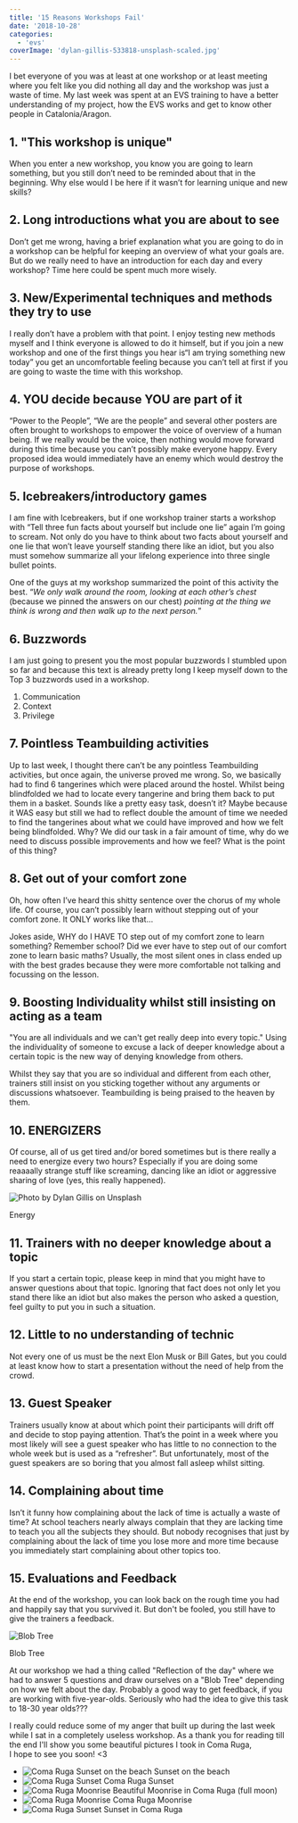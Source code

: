 ```yaml
---
title: '15 Reasons Workshops Fail'
date: '2018-10-28'
categories:
  - 'evs'
coverImage: 'dylan-gillis-533818-unsplash-scaled.jpg'
---
```


I bet everyone of you was at least at one workshop or at least meeting where you felt like you did nothing all day and the workshop was just a waste of time. My last week was spent at an EVS training to have a better understanding of my project, how the EVS works and get to know other people in Catalonia/Aragon.

## 1\. "This workshop is unique"

When you enter a new workshop, you know you are going to learn something, but you still don’t need to be reminded about that in the beginning. Why else would I be here if it wasn’t for learning unique and new skills?

## 2\. Long introductions what you are about to see

Don’t get me wrong, having a brief explanation what you are going to do in a workshop can be helpful for keeping an overview of what your goals are. But do we really need to have an introduction for each day and every workshop? Time here could be spent much more wisely.

## 3\. New/Experimental techniques and methods they try to use

I really don’t have a problem with that point. I enjoy testing new methods myself and I think everyone is allowed to do it himself, but if you join a new workshop and one of the first things you hear is“I am trying something new today” you get an uncomfortable feeling because you can’t tell at first if you are going to waste the time with this workshop.

## 4\. YOU decide because YOU are part of it

“Power to the People”, “We are the people” and several other posters are often brought to workshops to empower the voice of overview of a human being. If we really would be the voice, then nothing would move forward during this time because you can’t possibly make everyone happy. Every proposed idea would immediately have an enemy which would destroy the purpose of workshops.

## 5\. Icebreakers/introductory games

I am fine with Icebreakers, but if one workshop trainer starts a workshop with “Tell three fun facts about yourself but include one lie” again I’m going to scream. Not only do you have to think about two facts about yourself and one lie that won’t leave yourself standing there like an idiot, but you also must somehow summarize all your lifelong experience into three single bullet points.

One of the guys at my workshop summarized the point of this activity the best. “_We only walk around the room, looking at each other’s chest_ (because we pinned the answers on our chest) _pointing at the thing we think is wrong and then walk up to the next person._”

## 6\. Buzzwords

I am just going to present you the most popular buzzwords I stumbled upon so far and because this text is already pretty long I keep myself down to the Top 3 buzzwords used in a workshop.

1. Communication
2. Context
3. Privilege

## 7\. Pointless Teambuilding activities

Up to last week, I thought there can’t be any pointless Teambuilding activities, but once again, the universe proved me wrong. So, we basically had to find 6 tangerines which were placed around the hostel. Whilst being blindfolded we had to locate every tangerine and bring them back to put them in a basket. Sounds like a pretty easy task, doesn’t it? Maybe because it WAS easy but still we had to reflect double the amount of time we needed to find the tangerines about what we could have improved and how we felt being blindfolded. Why? We did our task in a fair amount of time, why do we need to discuss possible improvements and how we feel? What is the point of this thing?

## 8\. Get out of your comfort zone

Oh, how often I’ve heard this shitty sentence over the chorus of my whole life. Of course, you can’t possibly learn without stepping out of your comfort zone. It ONLY works like that…

Jokes aside, WHY do I HAVE TO step out of my comfort zone to learn something? Remember school? Did we ever have to step out of our comfort zone to learn basic maths? Usually, the most silent ones in class ended up with the best grades because they were more comfortable not talking and focussing on the lesson.

## 9\. Boosting Individuality whilst still insisting on acting as a team

"You are all individuals and we can't get really deep into every topic." Using the individuality of someone to excuse a lack of deeper knowledge about a certain topic is the new way of denying knowledge from others.

Whilst they say that you are so individual and different from each other, trainers still insist on you sticking together without any arguments or discussions whatsoever. Teambuilding is being praised to the heaven by them.

## 10\. ENERGIZERS

Of course, all of us get tired and/or bored sometimes but is there really a need to energize every two hours? Especially if you are doing some reaaaally strange stuff like screaming, dancing like an idiot or aggressive sharing of love (yes, this really happened).

![Photo by Dylan Gillis on Unsplash](images/alessandro-bianchi-706480-unsplash.jpg)

Energy

## 11\. Trainers with no deeper knowledge about a topic

If you start a certain topic, please keep in mind that you might have to answer questions about that topic. Ignoring that fact does not only let you stand there like an idiot but also makes the person who asked a question, feel guilty to put you in such a situation.

## 12\. Little to no understanding of technic

Not every one of us must be the next Elon Musk or Bill Gates, but you could at least know how to start a presentation without the need of help from the crowd.

## 13\. Guest Speaker

Trainers usually know at about which point their participants will drift off and decide to stop paying attention. That’s the point in a week where you most likely will see a guest speaker who has little to no connection to the whole week but is used as a “refresher”. But unfortunately, most of the guest speakers are so boring that you almost fall asleep whilst sitting.

## 14\. Complaining about time

Isn’t it funny how complaining about the lack of time is actually a waste of time? At school teachers nearly always complain that they are lacking time to teach you all the subjects they should. But nobody recognises that just by complaining about the lack of time you lose more and more time because you immediately start complaining about other topics too.

## 15\. Evaluations and Feedback

At the end of the workshop, you can look back on the rough time you had and happily say that you survived it. But don't be fooled, you still have to give the trainers a feedback.

![Blob Tree](images/blob.jpg)

Blob Tree

At our workshop we had a thing called "Reflection of the day" where we had to answer 5 questions and draw ourselves on a "Blob Tree" depending on how we felt about the day. Probably a good way to get feedback, if you are working with five-year-olds. Seriously who had the idea to give this task to 18-30 year olds???

I really could reduce some of my anger that built up during the last week while I sat in a completely useless workshop. As a thank you for reading till the end I'll show you some beautiful pictures I took in Coma Ruga,  
I hope to see you soon! <3

- ![Coma Ruga Sunset on the beach](images/IMG_20181022_185135_649.jpg)
  Sunset on the beach
- ![Coma Ruga Sunset](images/P_20181023_192901_vHDR_Auto.jpg)
  Coma Ruga Sunset
- ![Coma Ruga Moonrise](images/P_20181024_193914.jpg)
  Beautiful Moonrise in Coma Ruga (full moon)
- ![Coma Ruga Moonrise](images/P_20181024_194552_vHDR_Auto.jpg)
  Coma Ruga Moonrise
- ![Coma Ruga Sunset](images/IMG_20181024_212629_648.jpg)
  Sunset in Coma Ruga

